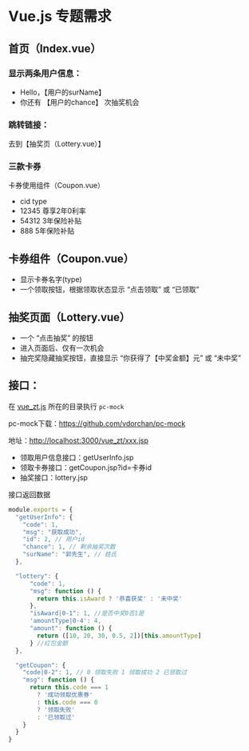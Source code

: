 # Vue.js 专题需求

## 首页（Index.vue）

### 显示两条用户信息：

* Hello，【用户的surName】
* 你还有 【用户的chance】 次抽奖机会

### 跳转链接：

去到【抽奖页（Lottery.vue）】

### 三款卡券

卡券使用组件（Coupon.vue）

* cid type
* 12345 尊享2年0利率
* 54312 3年保险补贴
* 888 5年保险补贴

## 卡券组件（Coupon.vue）

* 显示卡券名字(type)
* 一个领取按钮，根据领取状态显示 “点击领取” 或 “已领取”

## 抽奖页面（Lottery.vue）

* 一个 “点击抽奖” 的按钮
* 进入页面后、仅有一次机会
* 抽完奖隐藏抽奖按钮，直接显示 “你获得了【中奖金额】元” 或 “未中奖”

## 接口：

在 [vue_zt.js](vue_zt.js) 所在的目录执行 `pc-mock`

pc-mock下载：https://github.com/vdorchan/pc-mock

地址：[http://localhost:3000/vue_zt/xxx.jsp](http://localhost:3000/vue_zt/xxx.jsp)

* 领取用户信息接口：getUserInfo.jsp
* 领取卡券接口：getCoupon.jsp?id=卡券id
* 抽奖接口：lottery.jsp

接口返回数据

```javascript
module.exports = {
  "getUserInfo": {
    "code": 1,
    "msg": "获取成功",
    "id": 2, // 用户id
    "chance": 1, // 剩余抽奖次数
    "surName": "郭先生", // 姓氏
  },

  "lottery": {
      "code": 1,
      "msg": function () {
        return this.isAward ? '恭喜获奖' : '未中奖'
      },
      "isAward|0-1": 1, //是否中奖0否1是
      'amountType|0-4': 4,
      "amount": function () {
        return ([10, 20, 30, 0.5, 2])[this.amountType]
      } //红包金额
  },

  "getCoupon": {
    "code|0-2": 1, // 0 领取失败 1 领取成功 2 已领取过
    "msg": function () {
      return this.code === 1
        ? '成功领取优惠券'
        : this.code === 0
        ? '领取失败'
        : '已领取过'
    }
  }
}
```